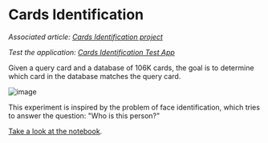 # Cards Identification

*Associated article: [Cards Identification project](https://manuelz.github.io/projects/cards-identification/)*

*Test the application: [Cards Identification Test App](https://huggingface.co/spaces/cestmanuel/cards-identification)*

Given a query card and a database of 106K cards, the goal is to determine which card in the database matches the query card.

![image](https://github.com/user-attachments/assets/f7821999-0585-45d2-888e-9f032496e599)


This experiment is inspired by the problem of face identification, which tries to answer the question: "Who is this person?"

[Take a look at the notebook](siamese_pt/Siamese_pytorch.ipynb).

